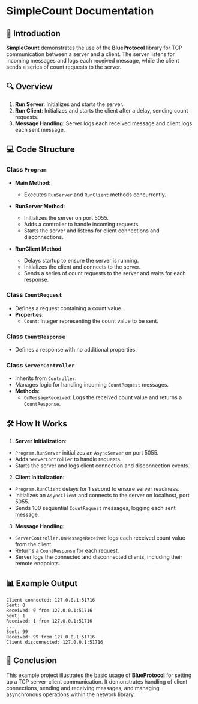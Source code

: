 # SimpleCount Documentation

## 📄 Introduction
**SimpleCount** demonstrates the use of the **BlueProtocol** library for TCP communication between a server and a client.
The server listens for incoming messages and logs each received message, while the client sends a series of count requests to the server.


## 🔍 Overview
1. **Run Server**: Initializes and starts the server.
2. **Run Client**: Initializes and starts the client after a delay, sending count requests.
3. **Message Handling**: Server logs each received message and client logs each sent message.

## 💻 Code Structure

### Class `Program`
- **Main Method**:
    - Executes `RunServer` and `RunClient` methods concurrently.

- **RunServer Method**:
    - Initializes the server on port 5055.
    - Adds a controller to handle incoming requests.
    - Starts the server and listens for client connections and disconnections.

- **RunClient Method**:
    - Delays startup to ensure the server is running.
    - Initializes the client and connects to the server.
    - Sends a series of count requests to the server and waits for each response.

### Class `CountRequest`
- Defines a request containing a count value.
- **Properties**:
    - `Count`: Integer representing the count value to be sent.

### Class `CountResponse`
- Defines a response with no additional properties.

### Class `ServerController`
- Inherits from `Controller`.
- Manages logic for handling incoming `CountRequest` messages.
- **Methods**:
    - `OnMessageReceived`: Logs the received count value and returns a `CountResponse`.

## 🛠️ How It Works

1. **Server Initialization**:
- `Program.RunServer` initializes an `AsyncServer` on port 5055.
- Adds `ServerController` to handle requests.
- Starts the server and logs client connection and disconnection events.

2. **Client Initialization**:
- `Program.RunClient` delays for 1 second to ensure server readiness.
- Initializes an `AsyncClient` and connects to the server on localhost, port 5055.
- Sends 100 sequential `CountRequest` messages, logging each sent message.

3. **Message Handling**:
- `ServerController.OnMessageReceived` logs each received count value from the client.
- Returns a `CountResponse` for each request.
- Server logs the connected and disconnected clients, including their remote endpoints.

## 📊 Example Output
```
Client connected: 127.0.0.1:51716
Sent: 0
Received: 0 from 127.0.0.1:51716
Sent: 1
Received: 1 from 127.0.0.1:51716
...
Sent: 99
Received: 99 from 127.0.0.1:51716
Client disconnected: 127.0.0.1:51716
```

## 🏁 Conclusion
This example project illustrates the basic usage of **BlueProtocol** for setting up a TCP server-client communication. It demonstrates handling of client connections, sending and receiving messages, and managing asynchronous operations within the network library.